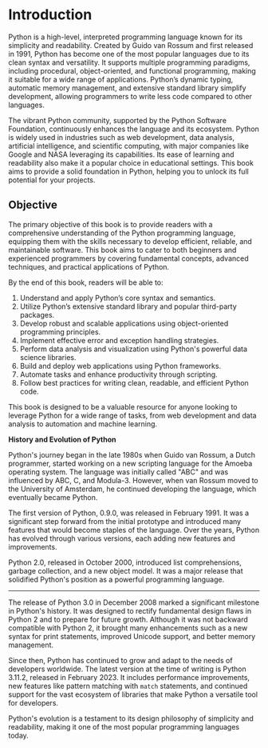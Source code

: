 # Introduction

Python is a high-level, interpreted programming language known for its simplicity and readability. Created by Guido van Rossum and first released in 1991, Python has become one of the most popular languages due to its clean syntax and versatility. It supports multiple programming paradigms, including procedural, object-oriented, and functional programming, making it suitable for a wide range of applications. Python’s dynamic typing, automatic memory management, and extensive standard library simplify development, allowing programmers to write less code compared to other languages.

The vibrant Python community, supported by the Python Software Foundation, continuously enhances the language and its ecosystem. Python is widely used in industries such as web development, data analysis, artificial intelligence, and scientific computing, with major companies like Google and NASA leveraging its capabilities. Its ease of learning and readability also make it a popular choice in educational settings. This book aims to provide a solid foundation in Python, helping you to unlock its full potential for your projects.

## Objective

The primary objective of this book is to provide readers with a comprehensive understanding of the Python programming language, equipping them with the skills necessary to develop efficient, reliable, and maintainable software. This book aims to cater to both beginners and experienced programmers by covering fundamental concepts, advanced techniques, and practical applications of Python.

By the end of this book, readers will be able to:

1. Understand and apply Python’s core syntax and semantics.
2. Utilize Python’s extensive standard library and popular third-party packages.
3. Develop robust and scalable applications using object-oriented programming principles.
4. Implement effective error and exception handling strategies.
5. Perform data analysis and visualization using Python's powerful data science libraries.
6. Build and deploy web applications using Python frameworks.
7. Automate tasks and enhance productivity through scripting.
8. Follow best practices for writing clean, readable, and efficient Python code.

This book is designed to be a valuable resource for anyone looking to leverage Python for a wide range of tasks, from web development and data analysis to automation and machine learning.

**History and Evolution of Python**

Python's journey began in the late 1980s when Guido van Rossum, a Dutch programmer, started working on a new scripting language for the Amoeba operating system. The language was initially called "ABC" and was influenced by ABC, C, and Modula-3. However, when van Rossum moved to the University of Amsterdam, he continued developing the language, which eventually became Python.

The first version of Python, 0.9.0, was released in February 1991. It was a significant step forward from the initial prototype and introduced many features that would become staples of the language. Over the years, Python has evolved through various versions, each adding new features and improvements.

Python 2.0, released in October 2000, introduced list comprehensions, garbage collection, and a new object model. It was a major release that solidified Python's position as a powerful programming language.
****
The release of Python 3.0 in December 2008 marked a significant milestone in Python's history. It was designed to rectify fundamental design flaws in Python 2 and to prepare for future growth. Although it was not backward compatible with Python 2, it brought many enhancements such as a new syntax for print statements, improved Unicode support, and better memory management.

Since then, Python has continued to grow and adapt to the needs of developers worldwide. The latest version at the time of writing is Python 3.11.2, released in February 2023. It includes performance improvements, new features like pattern matching with `match` statements, and continued support for the vast ecosystem of libraries that make Python a versatile tool for developers.

Python's evolution is a testament to its design philosophy of simplicity and readability, making it one of the most popular programming languages today.
